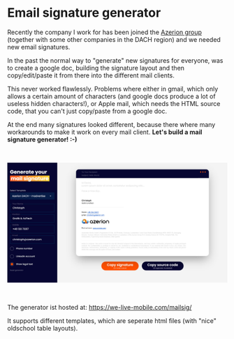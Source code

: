 # Email signature generator

Recently the company I work for has been joined the [Azerion group](https://www.azerion.com/) (together with some other companies in the DACH region) and we needed new email signatures.

In the past the normal way to "generate" new signatures for everyone, was to create a google doc, building the signature layout and then copy/edit/paste it from there into the different mail clients.

This never worked flawlessly. Problems where either in gmail, which only allows a certain amount of characters (and google docs produce a lot of useless hidden characters!), or Apple mail, which needs the HTML source code, that you can't just copy/paste from a google doc.

At the end many signatures looked different, because there where many workarounds to make it work on every mail client. <b>Let's build a mail signature generator! :-) </b>

<br />

[![Screenshot](./assets/screenshot.jpg)](https://we-live-mobile.com/mailsig/)

<br />

The generator ist hosted at: https://we-live-mobile.com/mailsig/

It supports different templates, which are seperate html files (with "nice" oldschool table layouts).
